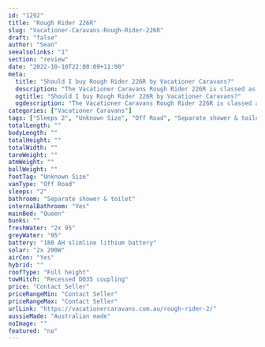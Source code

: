 ```yaml
---
id: "1292"
title: "Rough Rider 226R"
slug: "Vacationer-Caravans-Rough-Rider-226R"
draft: "false"
author: "Sean"
seealsolinks: "1"
section: "review"
date: "2022-10-10T22:00:09+11:00"
meta:
  title: "Should I buy Rough Rider 226R by Vacationer Caravans?"
  description: "The Vacationer Caravans Rough Rider 226R is classed as Off Road, and sleeps 2 people. It is Australian made and comes in at Unknown Size. It generally has Separate shower & toilet."
  ogtitle: "Should I buy Rough Rider 226R by Vacationer Caravans?"
  ogdescription: "The Vacationer Caravans Rough Rider 226R is classed as Off Road, and sleeps 2 people. It is Australian made and comes in at Unknown Size. It generally has Separate shower & toilet."
categories: ["Vacationer Caravans"]
tags: ["Sleeps 2", "Unknown Size", "Off Road", "Separate shower & toilet", "Full height", "Price Unknown"]
totalLength: ""
bodyLength: ""
totalHeight: ""
totalWidth: ""
tareWeight: ""
atmWeight: ""
ballWeight: ""
footTag: "Unknown Size"
vanType: "Off Road"
sleeps: "2"
bathroom: "Separate shower & toilet"
internalBathroom: "Yes"
mainBed: "Queen"
bunks: ""
freshWater: "2x 95"
greyWater: "95"
battery: "180 AH slimline lithium battery"
solar: "2x 200W"
airCon: "Yes"
hybrid: ""
roofType: "Full height"
towHitch: "Recessed DO35 coupling"
price: "Contact Seller"
priceRangeMin: "Contact Seller"
priceRangeMax: "Contact Seller"
urlLink: "https://vacationercaravans.com.au/rough-rider-2/"
aussieMade: "Australian made"
noImage: ""
featured: "no"
---
```

